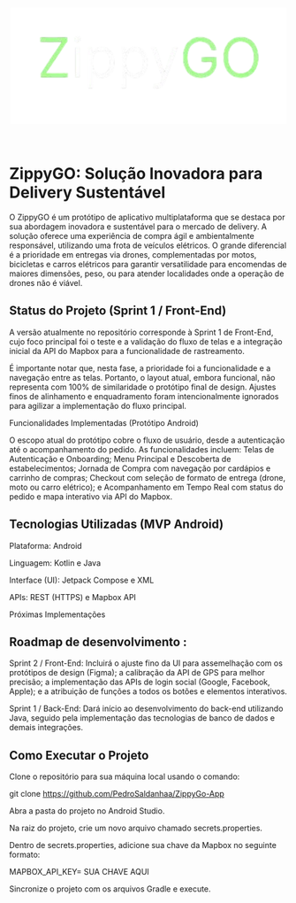 

<br>
<p align="center">
<img src="https://raw.githubusercontent.com/PedroSaldanhaa/ZippyGo-App/refs/heads/main/Logo-ZippyGo.png" alt="Banner do projeto LetsSign" width="500">
</p>
<br>


# ZippyGO: Solução Inovadora para Delivery Sustentável

O ZippyGO é um protótipo de aplicativo multiplataforma que se destaca por sua abordagem inovadora e sustentável para o mercado de delivery. A solução oferece uma experiência de compra ágil e ambientalmente responsável, utilizando uma frota de veículos elétricos. O grande diferencial é a prioridade em entregas via drones, complementadas por motos, bicicletas e carros elétricos para garantir versatilidade para encomendas de maiores dimensões, peso, ou para atender localidades onde a operação de drones não é viável.

## Status do Projeto (Sprint 1 / Front-End)

A versão atualmente no repositório corresponde à Sprint 1 de Front-End, cujo foco principal foi o teste e a validação do fluxo de telas e a integração inicial da API do Mapbox para a funcionalidade de rastreamento.

É importante notar que, nesta fase, a prioridade foi a funcionalidade e a navegação entre as telas. Portanto, o layout atual, embora funcional, não representa com 100% de similaridade o protótipo final de design. Ajustes finos de alinhamento e enquadramento foram intencionalmente ignorados para agilizar a implementação do fluxo principal.

Funcionalidades Implementadas (Protótipo Android)

O escopo atual do protótipo cobre o fluxo de usuário, desde a autenticação até o acompanhamento do pedido. As funcionalidades incluem: Telas de Autenticação e Onboarding; Menu Principal e Descoberta de estabelecimentos; Jornada de Compra com navegação por cardápios e carrinho de compras; Checkout com seleção de formato de entrega (drone, moto ou carro elétrico); e Acompanhamento em Tempo Real com status do pedido e mapa interativo via API do Mapbox.

## Tecnologias Utilizadas (MVP Android)

Plataforma: Android 

Linguagem: Kotlin e Java 

Interface (UI): Jetpack Compose e XML 

APIs: REST (HTTPS) e Mapbox API 

Próximas Implementações

## Roadmap de desenvolvimento :

Sprint 2 / Front-End: Incluirá o ajuste fino da UI para assemelhação com os protótipos de design (Figma); a calibração da API de GPS para melhor precisão; a implementação das APIs de login social (Google, Facebook, Apple); e a atribuição de funções a todos os botões e elementos interativos.

Sprint 1 / Back-End: Dará início ao desenvolvimento do back-end utilizando Java, seguido pela implementação das tecnologias de banco de dados e demais integrações.

## Como Executar o Projeto
Clone o repositório para sua máquina local usando o comando:

git clone https://github.com/PedroSaldanhaa/ZippyGo-App

Abra a pasta do projeto no Android Studio.

Na raiz do projeto, crie um novo arquivo chamado secrets.properties.

Dentro de secrets.properties, adicione sua chave da Mapbox no seguinte formato:

MAPBOX_API_KEY= SUA CHAVE AQUI 

Sincronize o projeto com os arquivos Gradle e execute.
